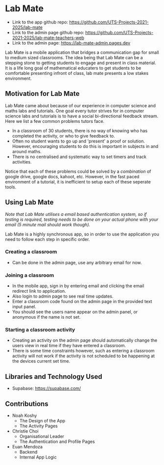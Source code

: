 # Lab Mate

- Link to the app github repo: <https://github.com/UTS-Projects-2021-2025/lab-mate>
- Link to the admin page github repo: <https://github.com/UTS-Projects-2021-2025/lab-mate-teachers-web>
- Link to the admin page: <https://lab-mate-admin.pages.dev>

Lab Mate is a mobile application that bridges a communication gap for small to
medium sized classrooms. The idea being that Lab Mate can be a stepping stone to
getting students to engage and present in class material. It is a life long goal
of mathematical educaters to get students to be comfortable presenting infront
of class, lab mate presents a low stakes environment.

## Motivation for Lab Mate

Lab Mate came about because of our experience in computer science and maths labs
and tutorials. One goal every tutor strives for in computer science labs and
tutorials is to have a social bi-directional feedback stream. Here we list a few
common problems tutors face.

- In a classroom of 30 students, there is no way of knowing who has completed
  the activity, or who to give feedback to.
- Often no student wants to go up and 'present' a proof or solution. However,
  encouraging students to do this is important in subjects in and around maths.
- There is no centralised and systematic way to set timers and track activities.

Notice that each of these problems could be solved by a *combination* of google
drive, google docs, kahoot, etc. However, in the fast paced environment of a
tutorial, it is inefficient to setup each of these seperate tools.

## Using Lab Mate

*Note that Lab Mate utilises a email based authentication system, so if testing
is required, testing needs to be done on your actual phone with your email (5
minute mail should work though).*

Lab Mate is a highly synchronous app, so in order to use the application you
need to follow each step in specific order.

### Creating a classroom

- Can be done in the admin page, use any arbitrary email for now.

### Joining a classroom

- In the mobile app, sign in by entering email and clicking the email redirect
  link to application.
- Also login to admin page to see real time updates.
- Enter a classroom code found on the admin page in the provided text input
  panel.
- You should see the users name appear on the admin panel, or anonymous if the
  name is not set.

### Starting a classroom activity

- Creating an activity on the admin page should automatically change the users
  view in real time if they have entered a classroom.
- There is some time constraints however, such as entering a classroom activity
  will not work if the activity is not scheduled to be happening at the devices
  current set time.

## Libraries and Technology Used

- Supabase: https://supabase.com/

## Contributions

- Noah Koshy
  - The Design of the App
  - The Activity Pages
- Christie Choi
  - Organisational Leader
  - The Authentication and Profile Pages
- Euan Mendoza
  - Backend
  - Internal App Logic
